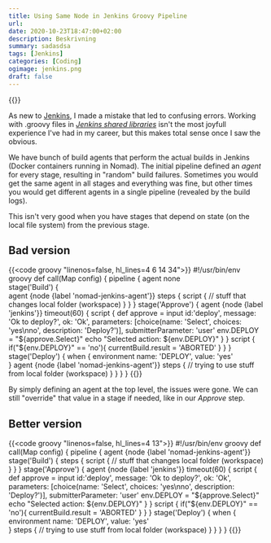 ```yaml
---
title: Using Same Node in Jenkins Groovy Pipeline
url: 
date: 2020-10-23T18:47:00+02:00
description: Beskrivning
summary: sadasdsa
tags: [Jenkins]
categories: [Coding]
ogimage: jenkins.png
draft: false  
---
```


{{<post-image image="jenkins.png" alt="Jenkins build server web UI with big logo" />}}

As new to [Jenkins][1], I made a mistake that led to confusing errors. Working with .groovy files in [_Jenkins shared libraries_][2] isn't the most joyfull experience I've had in my career, but this makes total sense once I saw the obvious.

We have bunch of build agents that perform the actual builds in Jenkins (Docker containers running in Nomad). The initial pipeline defined an _agent_ for every stage, resulting in "random" build failures. Sometimes you would get the same agent in all stages and everything was fine, but other times you would get different agents in a single pipeline (revealed by the build logs). 

This isn't very good when you have stages that depend on state (on the local file system) from the previous stage.

## Bad version

{{<code groovy "linenos=false, hl_lines=4 6 14 34">}}
#!/usr/bin/env groovy
def call(Map config) {
  pipeline {
    agent none    
    stage('Build') {      
      agent {node {label 'nomad-jenkins-agent'}}
      steps {
        script {
          // stuff that changes local folder (workspace)
        }
      }
    }
    stage('Approve') {
      agent {node {label 'jenkins'}}
      timeout(60) { 
        script {
          def approve = input id:'deploy', message: 'Ok to deploy?', ok: 'Ok',
              parameters: [choice(name: 'Select', choices: 'yes\nno', description: 'Deploy?')],
              submitterParameter: 'user'
          env.DEPLOY = "${approve.Select}"
          echo "Selected action: ${env.DEPLOY}"
        }
      }
      script {
        if("${env.DEPLOY}" == 'no'){
          currentBuild.result = 'ABORTED'
        }
      }
    }
    stage('Deploy') {
      when {
        environment name: 'DEPLOY', value: 'yes'        
      }
      agent {node {label 'nomad-jenkins-agent'}}
      steps {
        // trying to use stuff from local folder (workspace)
      }
    }
  }
}
{{</code>}}

By simply defining an agent at the top level, the issues were gone. We can still "override" that value in a stage if needed, like in our _Approve_ step.

## Better version

{{<code groovy "linenos=false, hl_lines=4 13">}}
#!/usr/bin/env groovy
def call(Map config) {
  pipeline {
    agent {node {label 'nomad-jenkins-agent'}}
    stage('Build') {
      steps {
        script {
          // stuff that changes local folder (workspace)
        }
      }
    }
    stage('Approve') {
      agent {node {label 'jenkins'}}
      timeout(60) { 
        script {
          def approve = input id:'deploy', message: 'Ok to deploy?', ok: 'Ok',
              parameters: [choice(name: 'Select', choices: 'yes\nno', description: 'Deploy?')],
              submitterParameter: 'user'
          env.DEPLOY = "${approve.Select}"
          echo "Selected action: ${env.DEPLOY}"
        }
      }
      script {
        if("${env.DEPLOY}" == 'no'){
          currentBuild.result = 'ABORTED'
        }
      }
    }
    stage('Deploy') {
      when {
        environment name: 'DEPLOY', value: 'yes'        
      }
      steps {
        // trying to use stuff from local folder (workspace)
      }
    }
  }
}
{{</code>}}


[1]: https://www.jenkins.io/
[2]: https://www.jenkins.io/doc/book/pipeline/shared-libraries/


